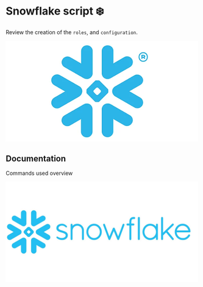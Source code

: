 # Snowflake script :snowflake:

Review the creation of the `roles`, and `configuration`.

![Snowflake logo](docs/img/snowflake.webp)

## Documentation

Commands used overview


![Snowflake logo](docs/img/Snowflake_Logo.jpg)